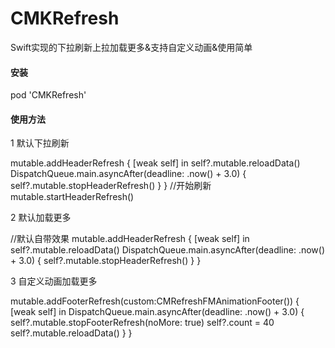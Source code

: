 # CMKRefresh
Swift实现的下拉刷新上拉加载更多&支持自定义动画&使用简单

####  安装
pod 'CMKRefresh'
#### 使用方法
1  默认下拉刷新

mutable.addHeaderRefresh { [weak self] in
self?.mutable.reloadData()
DispatchQueue.main.asyncAfter(deadline: .now() + 3.0) {
self?.mutable.stopHeaderRefresh()
}
}
//开始刷新
mutable.startHeaderRefresh()

2  默认加载更多

//默认自带效果
mutable.addHeaderRefresh { [weak self] in
self?.mutable.reloadData()
DispatchQueue.main.asyncAfter(deadline: .now() + 3.0) {
self?.mutable.stopHeaderRefresh()
}
}

3 自定义动画加载更多

mutable.addFooterRefresh(custom:CMRefreshFMAnimationFooter()) { [weak self] in
DispatchQueue.main.asyncAfter(deadline: .now() + 3.0) {
self?.mutable.stopFooterRefresh(noMore: true)
self?.count = 40
self?.mutable.reloadData()
}
}

